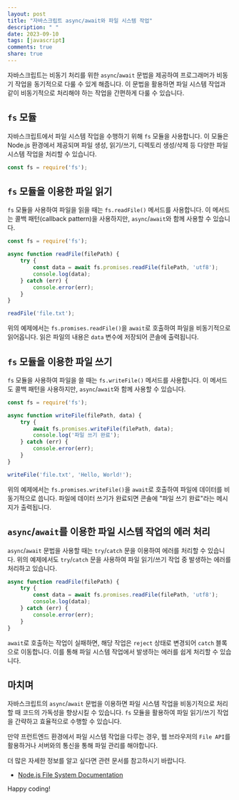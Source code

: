 ```yaml
---
layout: post
title: "자바스크립트 async/await와 파일 시스템 작업"
description: " "
date: 2023-09-10
tags: [javascript]
comments: true
share: true
---
```


자바스크립트는 비동기 처리를 위한 `async`/`await` 문법을 제공하여 프로그래머가 비동기 작업을 동기적으로 다룰 수 있게 해줍니다. 이 문법을 활용하면 파일 시스템 작업과 같이 비동기적으로 처리해야 하는 작업을 간편하게 다룰 수 있습니다.

## `fs` 모듈

자바스크립트에서 파일 시스템 작업을 수행하기 위해 `fs` 모듈을 사용합니다. 이 모듈은 Node.js 환경에서 제공되며 파일 생성, 읽기/쓰기, 디렉토리 생성/삭제 등 다양한 파일 시스템 작업을 처리할 수 있습니다.

```javascript
const fs = require('fs');
```

## `fs` 모듈을 이용한 파일 읽기

`fs` 모듈을 사용하여 파일을 읽을 때는 `fs.readFile()` 메서드를 사용합니다. 이 메서드는 콜백 패턴(callback pattern)을 사용하지만, `async`/`await`와 함께 사용할 수 있습니다.

```javascript
const fs = require('fs');

async function readFile(filePath) {
    try {
        const data = await fs.promises.readFile(filePath, 'utf8');
        console.log(data);
    } catch (err) {
        console.error(err);
    }
}

readFile('file.txt');
```

위의 예제에서는 `fs.promises.readFile()`을 `await`로 호출하여 파일을 비동기적으로 읽어옵니다. 읽은 파일의 내용은 `data` 변수에 저장되어 콘솔에 출력됩니다.

## `fs` 모듈을 이용한 파일 쓰기

`fs` 모듈을 사용하여 파일을 쓸 때는 `fs.writeFile()` 메서드를 사용합니다. 이 메서드도 콜백 패턴을 사용하지만, `async`/`await`와 함께 사용할 수 있습니다.

```javascript
const fs = require('fs');

async function writeFile(filePath, data) {
    try {
        await fs.promises.writeFile(filePath, data);
        console.log('파일 쓰기 완료');
    } catch (err) {
        console.error(err);
    }
}

writeFile('file.txt', 'Hello, World!');
```

위의 예제에서는 `fs.promises.writeFile()`을 `await`로 호출하여 파일에 데이터를 비동기적으로 씁니다. 파일에 데이터 쓰기가 완료되면 콘솔에 "파일 쓰기 완료"라는 메시지가 출력됩니다.

## `async`/`await`를 이용한 파일 시스템 작업의 에러 처리

`async`/`await` 문법을 사용할 때는 `try`/`catch` 문을 이용하여 에러를 처리할 수 있습니다. 위의 예제에서도 `try`/`catch` 문을 사용하여 파일 읽기/쓰기 작업 중 발생하는 에러를 처리하고 있습니다.

```javascript
async function readFile(filePath) {
    try {
        const data = await fs.promises.readFile(filePath, 'utf8');
        console.log(data);
    } catch (err) {
        console.error(err);
    }
}
```

`await`로 호출하는 작업이 실패하면, 해당 작업은 `reject` 상태로 변경되어 `catch` 블록으로 이동합니다. 이를 통해 파일 시스템 작업에서 발생하는 에러를 쉽게 처리할 수 있습니다.

## 마치며

자바스크립트의 `async`/`await` 문법을 이용하면 파일 시스템 작업을 비동기적으로 처리할 때 코드의 가독성을 향상시킬 수 있습니다. `fs` 모듈을 활용하여 파일 읽기/쓰기 작업을 간략하고 효율적으로 수행할 수 있습니다.

만약 프런트엔드 환경에서 파일 시스템 작업을 다루는 경우, 웹 브라우저의 `File API`를 활용하거나 서버와의 통신을 통해 파일 관리를 해야합니다.

더 많은 자세한 정보를 알고 싶다면 관련 문서를 참고하시기 바랍니다.

- [Node.js File System Documentation](https://nodejs.org/dist/latest-v14.x/docs/api/fs.html)

Happy coding!